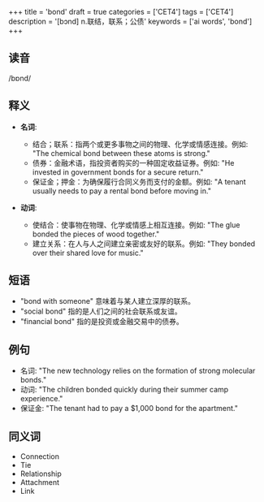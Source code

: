 +++
title = 'bond'
draft = true
categories = ['CET4']
tags = ['CET4']
description = '[bɔnd] n.联结，联系；公债'
keywords = ['ai words', 'bond']
+++

## 读音
/bɒnd/

## 释义
- **名词**:
   - 结合；联系：指两个或更多事物之间的物理、化学或情感连接。例如: "The chemical bond between these atoms is strong."
   - 债券：金融术语，指投资者购买的一种固定收益证券。例如: "He invested in government bonds for a secure return."
   - 保证金；押金：为确保履行合同义务而支付的金额。例如: "A tenant usually needs to pay a rental bond before moving in."

- **动词**:
   - 使结合：使事物在物理、化学或情感上相互连接。例如: "The glue bonded the pieces of wood together."
   - 建立关系：在人与人之间建立亲密或友好的联系。例如: "They bonded over their shared love for music."

## 短语
- "bond with someone" 意味着与某人建立深厚的联系。
- "social bond" 指的是人们之间的社会联系或友谊。
- "financial bond" 指的是投资或金融交易中的债券。

## 例句
- 名词: "The new technology relies on the formation of strong molecular bonds."
- 动词: "The children bonded quickly during their summer camp experience."
- 保证金: "The tenant had to pay a $1,000 bond for the apartment."

## 同义词
- Connection
- Tie
- Relationship
- Attachment
- Link
